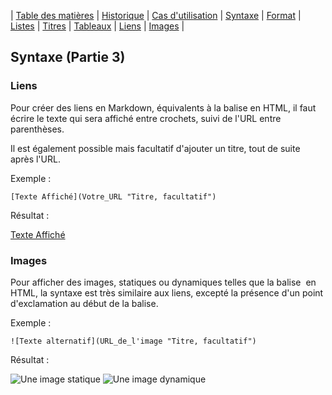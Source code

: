 | [Table des matières](tablematiere.md) | [Historique](page1.md#petite-histoire-de-markdown) | [Cas d'utilisation](page1.md#utilisation) | [Syntaxe](page2.md#Syntaxe) | [Format](page2#Format) | [Listes](page3.md#Listes) | [Titres](page3.md#Titres) | [Tableaux](page3.md#Tableaux) | [Liens](page3.md#Liens) | [Images](page3.md#Images) |

## Syntaxe (Partie 3)

### Liens

Pour créer des liens en Markdown, équivalents à la balise <a> en HTML, il faut écrire le texte qui sera affiché entre crochets, suivi de l'URL entre parenthèses.

Il est également possible mais facultatif d'ajouter un titre, tout de suite après l'URL.

Exemple :

    [Texte Affiché](Votre_URL "Titre, facultatif")

Résultat :

[Texte Affiché](http://www.google.com "Ceci est un titre")

### Images

Pour afficher des images, statiques ou dynamiques telles que la balise <img> en HTML, la syntaxe est très similaire aux liens, excepté la présence d'un point d'exclamation au début de la balise.

Exemple :

    ![Texte alternatif](URL_de_l'image "Titre, facultatif")

Résultat : 

![Une image statique](https://memegenerator.net/img/instances/68413696/markdown-for-what.jpg "Lil' John's Markdown")
![Une image dynamique](https://media.giphy.com/media/g68Za3jPzVJ04/giphy.gif "Coding...")
